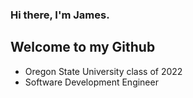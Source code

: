 ### Hi there, I'm James.

## Welcome to my Github
- Oregon State University class of 2022
- Software Development Engineer
